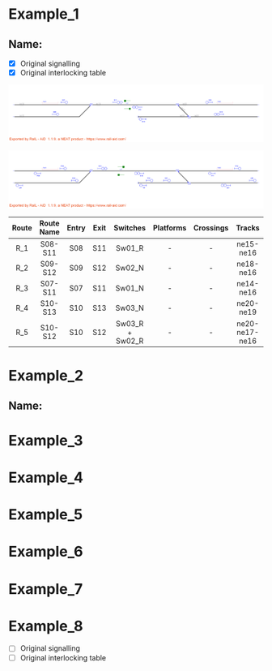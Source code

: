 # Example_1
## Name: 

- [x] Original signalling
- [x] Original interlocking table

![alt text](1_A.png)

![alt text](1_B.png)

| Route  | Route Name | Entry | Exit | Switches | Platforms | Crossings | Tracks |
|  :---:   |  :---:  |  :---:  |  :---:  |  :---:  |  :---:  |  :---:  |  :---:  |
| R_1 | S08-S11  | S08  | S11  | Sw01_R  | -  | -  | ne15-ne16  |
| R_2 | S09-S12  | S09  | S12  | Sw02_N  | -  | -  | ne18-ne16  |
| R_3 | S07-S11  | S07  | S11  | Sw01_N  | -  | -  | ne14-ne16  |
| R_4 | S10-S13  | S10  | S13  | Sw03_N  | -  | -  | ne20-ne19  |
| R_5 | S10-S12  | S10  | S12  | Sw03_R + Sw02_R  | -  | -  | ne20-ne17-ne16  |

# Example_2
## Name: 

# Example_3

# Example_4

# Example_5

# Example_6

# Example_7

# Example_8

- [ ] Original signalling
- [ ] Original interlocking table
